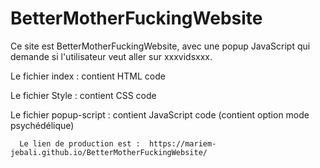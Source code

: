 # BetterMotherFuckingWebsite

Ce site est BetterMotherFuckingWebsite, avec une popup JavaScript qui demande si l'utilisateur veut aller sur xxxvidsxxx.
 
 Le fichier index : contient HTML code
 
 Le fichier Style : contient CSS code
 
 Le fichier popup-script : contient JavaScript code (contient option mode psychédélique)
 
      Le lien de production est :  https://mariem-jebali.github.io/BetterMotherFuckingWebsite/

